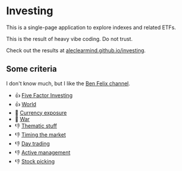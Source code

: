 # Investing

This is a single-page application to explore indexes and related ETFs.

This is the result of heavy vibe coding. Do not trust.

Check out the results at [aleclearmind.github.io/investing](https://aleclearmind.github.io/investing/).

## Some criteria

I don't know much, but I like the [Ben Felix channel](https://www.youtube.com/@BenFelixCSI).

* 👍 [Five Factor Investing](https://www.youtube.com/watch?v=jKWbW7Wgm0w)
* 👍 [World](https://www.youtube.com/watch?v=1FXuMs6YRCY)
* 🟰 [Currency exposure](https://www.youtube.com/watch?v=K3flJjh00gA)
* 🟰 [War](https://www.youtube.com/watch?v=RsDKBDPXK7M)
* 👎 [Thematic stuff](https://www.youtube.com/watch?v=dwPh-PAg9A8)
* 👎 [Timing the market](https://www.youtube.com/watch?v=w_aOERmUWdA)
* 👎 [Day trading](https://www.youtube.com/watch?v=AKqjKaEIPPU)
* 👎 [Active management](https://www.youtube.com/watch?v=yco0sC7AJ2U&list=PLiOs3-llXq5BvEAMqHlhW4wOyZEpPH5B1)
* 👎 [Stock picking](https://www.youtube.com/watch?v=AecvTErBQY8)
